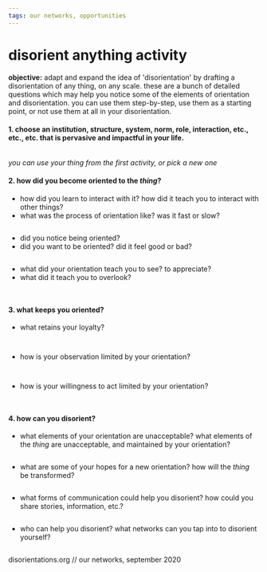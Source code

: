 ```yaml
---
tags: our networks, opportunities
---
```

# disorient anything activity


**objective:** adapt and expand the idea of 'disorientation' by drafting a disorientation of any thing, on any scale. these are a bunch of detailed questions which may help you notice some of the elements of orientation and disorientation. you can use them step-by-step, use them as a starting point, or not use them at all in your disorientation.


#### 1. choose an institution, structure, system, norm, role, interaction, etc., etc., etc. that is pervasive and impactful in your life.

```

```
*you can use your thing from the first activity, or pick a new one*
#### 2. how did you become oriented to the _thing_?  

* how did you learn to interact with it? how did it teach you to interact with other things? 
* what was the process of orientation like? was it fast or slow?

```

```

* did you notice being oriented?
* did you want to be oriented? did it feel good or bad?

```

```

* what did your orientation teach you to see? to appreciate?
* what did it teach you to overlook?   

```


```

#### 3. what keeps you oriented?

* what retains your loyalty?

```


```

* how is your observation limited by your orientation?

```


```
* how is your willingness to act limited by your orientation?

```


```

#### 4. how can you disorient?

* what elements of your orientation are unacceptable? what elements of the _thing_ are unacceptable, and maintained by your orientation?

```

```

* what are some of your hopes for a new orientation? how will the _thing_ be transformed?

```

```

* what forms of communication could help you disorient? how could you share stories, information, etc.?

```

```

* who can help you disorient? what networks can you tap into to disorient yourself?

```

```
 
 
disorientations.org // our networks, september 2020
